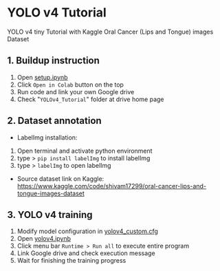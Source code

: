 # YOLO v4 Tutorial

YOLO v4 tiny Tutorial with Kaggle Oral Cancer (Lips and Tongue) images Dataset

## 1. Buildup instruction

1. Open [setup.ipynb](setup.ipynb)
2. Click `Open in Colab` button on the top
3. Run code and link your own Google drive
4. Check "`YOLOv4_Tutorial`" folder at drive home page

## 2. Dataset annotation

* LabelImg installation: 
1. Open terminal and activate python environment
2. type > `pip install labelImg` to install labelImg
3. type > `labelImg` to open labelImg

* Source dataset link on Kaggle:
 https://www.kaggle.com/code/shivam17299/oral-cancer-lips-and-tongue-images-dataset

## 3. YOLO v4 training

1. Modify model configuration in [yolov4_custom.cfg](yolov4_custom.cfg)
2. Open [yolov4.ipynb](yolov4.ipynb)
3. Click menu bar `Runtime > Run all` to execute entire program
4. Link Google drive and check execution message
5. Wait for finishing the training progress

